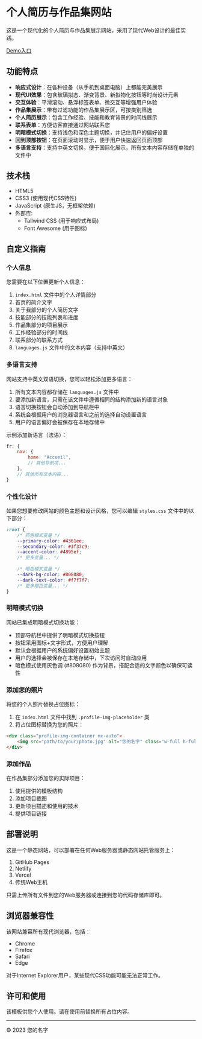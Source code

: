 # 个人简历与作品集网站

这是一个现代化的个人简历与作品集展示网站，采用了现代Web设计的最佳实践。

[Demo入口](https://timetxt.github.io/profile.timetxt.github.io/)

## 功能特点

- **响应式设计**：在各种设备（从手机到桌面电脑）上都能完美展示
- **现代UI效果**：包含玻璃拟态、渐变背景、新拟物化按钮等时尚设计元素
- **交互体验**：平滑滚动、悬浮标签表单、微交互等增强用户体验
- **作品集展示**：带有过滤功能的作品集展示区，可按类别筛选
- **个人简历展示**：包含工作经验、技能和教育背景的时间线展示
- **联系表单**：方便访客直接通过网站联系您
- **明暗模式切换**：支持浅色和深色主题切换，并记住用户的偏好设置
- **回到顶部按钮**：在页面滚动时显示，便于用户快速返回页面顶部
- **多语言支持**：支持中英文切换，便于国际化展示，所有文本内容存储在单独的文件中

## 技术栈

- HTML5
- CSS3 (使用现代CSS特性)
- JavaScript (原生JS，无框架依赖)
- 外部库:
  - Tailwind CSS (用于响应式布局)
  - Font Awesome (用于图标)

## 自定义指南

### 个人信息

您需要在以下位置更新个人信息：

1. `index.html` 文件中的个人详情部分
2. 首页的简介文字
3. 关于我部分的个人简历文字
4. 技能部分的技能列表和进度
5. 作品集部分的项目展示
6. 工作经验部分的时间线
7. 联系部分的联系方式
8. `languages.js` 文件中的文本内容（支持中英文）

### 多语言支持

网站支持中英文双语切换，您可以轻松添加更多语言：

1. 所有文本内容都存储在 `languages.js` 文件中
2. 要添加新语言，只需在该文件中遵循相同的结构添加新的语言对象
3. 语言切换按钮会自动添加到导航栏中
4. 系统会根据用户的浏览器语言和之前的选择自动设置语言
5. 用户的语言偏好会被保存在本地存储中

示例添加新语言（法语）：
```javascript
fr: {
    nav: {
        home: "Accueil",
        // 其他导航项...
    },
    // 其他所有文本内容...
}
```

### 个性化设计

如果您想要修改网站的颜色主题和设计风格，您可以编辑 `styles.css` 文件中的以下部分：

```css
:root {
    /* 亮色模式变量 */
    --primary-color: #4361ee;
    --secondary-color: #3f37c9;
    --accent-color: #4895ef;
    /* 更多变量... */
    
    /* 暗色模式变量 */
    --dark-bg-color: #808080;
    --dark-text-color: #f7f7f7;
    /* 更多暗色变量... */
}
```

### 明暗模式切换

网站已集成明暗模式切换功能：

- 顶部导航栏中提供了明暗模式切换按钮
- 按钮采用图标+文字形式，方便用户理解
- 默认会根据用户的系统偏好设置初始主题
- 用户的选择会被保存在本地存储中，下次访问时自动应用
- 暗色模式使用灰色调 (#808080) 作为背景，搭配合适的文字颜色以确保可读性

### 添加您的照片

将您的个人照片替换占位图标：

1. 在 `index.html` 文件中找到 `.profile-img-placeholder` 类
2. 将占位图标替换为您的照片：

```html
<div class="profile-img-container mx-auto">
    <img src="path/to/your/photo.jpg" alt="您的名字" class="w-full h-full object-cover rounded-full">
</div>
```

### 添加作品

在作品集部分添加您的实际项目：

1. 使用提供的模板结构
2. 添加项目截图
3. 更新项目描述和使用的技术
4. 提供项目链接

## 部署说明

这是一个静态网站，可以部署在任何Web服务器或静态网站托管服务上：

1. GitHub Pages
2. Netlify
3. Vercel
4. 传统Web主机

只需上传所有文件到您的Web服务器或连接到您的代码存储库即可。

## 浏览器兼容性

该网站兼容所有现代浏览器，包括：

- Chrome
- Firefox
- Safari
- Edge

对于Internet Explorer用户，某些现代CSS功能可能无法正常工作。

## 许可和使用

该模板供您个人使用。请在使用前替换所有占位内容。

---

© 2023 您的名字 
